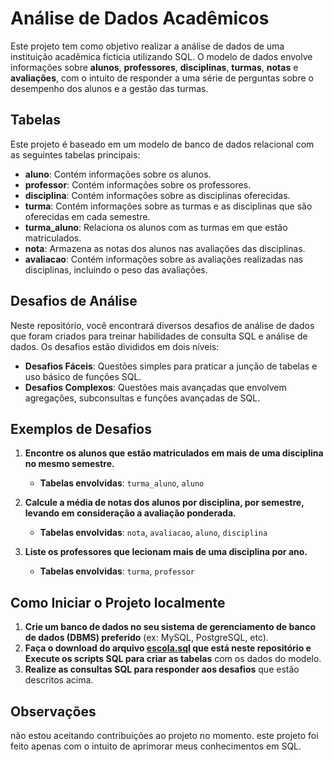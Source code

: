 # Análise de Dados Acadêmicos

Este projeto tem como objetivo realizar a análise de dados de uma instituição acadêmica ficticia utilizando SQL. O modelo de dados envolve informações sobre **alunos**, **professores**, **disciplinas**, **turmas**, **notas** e **avaliações**, com o intuito de responder a uma série de perguntas sobre o desempenho dos alunos e a gestão das turmas.

## Tabelas

Este projeto é baseado em um modelo de banco de dados relacional com as seguintes tabelas principais:

- **aluno**: Contém informações sobre os alunos.
- **professor**: Contém informações sobre os professores.
- **disciplina**: Contém informações sobre as disciplinas oferecidas.
- **turma**: Contém informações sobre as turmas e as disciplinas que são oferecidas em cada semestre.
- **turma_aluno**: Relaciona os alunos com as turmas em que estão matriculados.
- **nota**: Armazena as notas dos alunos nas avaliações das disciplinas.
- **avaliacao**: Contém informações sobre as avaliações realizadas nas disciplinas, incluindo o peso das avaliações.

## Desafios de Análise

Neste repositório, você encontrará diversos desafios de análise de dados que foram criados para treinar habilidades de consulta SQL e análise de dados. Os desafios estão divididos em dois níveis:

- **Desafios Fáceis**: Questões simples para praticar a junção de tabelas e uso básico de funções SQL.
- **Desafios Complexos**: Questões mais avançadas que envolvem agregações, subconsultas e funções avançadas de SQL.

## Exemplos de Desafios

1. **Encontre os alunos que estão matriculados em mais de uma disciplina no mesmo semestre.**
   - **Tabelas envolvidas**: `turma_aluno`, `aluno`
   
2. **Calcule a média de notas dos alunos por disciplina, por semestre, levando em consideração a avaliação ponderada.**
   - **Tabelas envolvidas**: `nota`, `avaliacao`, `aluno`, `disciplina`

3. **Liste os professores que lecionam mais de uma disciplina por ano.**
   - **Tabelas envolvidas**: `turma`, `professor`

## Como Iniciar o Projeto localmente

1. **Crie um banco de dados no seu sistema de gerenciamento de banco de dados (DBMS) preferido** (ex: MySQL, PostgreSQL, etc).
2. **Faça o download do arquivo [escola.sql](https://github.com/Emanoellima-dev/escolaDB/blob/main/escola.sql) que está neste repositório e Execute os scripts SQL para criar as tabelas** com os dados do modelo.
3. **Realize as consultas SQL para responder aos desafios** que estão descritos acima.

## Observações
não estou aceitando contribuições ao projeto no momento. este projeto foi feito apenas com o intuito de aprimorar meus conhecimentos em SQL.
